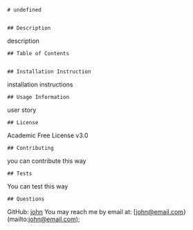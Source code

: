 
    # undefined 


    ## Description 
 description
 


    ## Table of Contents 


    ## Installation Instruction 
 installation instructions 


    ## Usage Information 
 user story 


    ## License 
 Academic Free License v3.0 

    
    ## Contributing 
 you can contribute this way 


    ## Tests 
 You can test this way 


    ## Questions 
 GitHub: [john](https://github.com/john) 
 You may reach me by email at: [john@email.com}(mailto:john@email.com);
    